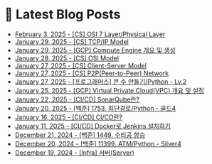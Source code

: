 # 📕 Latest Blog Posts

<ul><li><a href='https://lucy-devblog.tistory.com/entry/CS-OSI-7-LayerPhysical-Layer' target='_blank'>February 3, 2025 - [CS] OSI 7 Layer/Physical Layer</a></li><li><a href='https://lucy-devblog.tistory.com/entry/CS-TCPIP-Model' target='_blank'>January 29, 2025 - [CS] TCP/IP Model</a></li><li><a href='https://lucy-devblog.tistory.com/entry/GCP-Compute-Engine-%EA%B0%9C%EC%9A%94-%EB%B0%8F-%EC%83%9D%EC%84%B1' target='_blank'>January 29, 2025 - [GCP] Compute Engine 개요 및 생성</a></li><li><a href='https://lucy-devblog.tistory.com/entry/CS-OSI-Model' target='_blank'>January 28, 2025 - [CS] OSI Model</a></li><li><a href='https://lucy-devblog.tistory.com/entry/CS-Client-Server-Model' target='_blank'>January 27, 2025 - [CS] Client-Server Model</a></li><li><a href='https://lucy-devblog.tistory.com/entry/CS-P2PPeer-to-Peer-Network' target='_blank'>January 27, 2025 - [CS] P2P(Peer-to-Peer) Network</a></li><li><a href='https://lucy-devblog.tistory.com/entry/%ED%94%84%EB%A1%9C%EA%B7%B8%EB%9E%98%EB%A8%B8%EC%8A%A4-%ED%81%B0-%EC%88%98-%EB%A7%8C%EB%93%A4%EA%B8%B0Python-Lv2' target='_blank'>January 27, 2025 - [프로그래머스] 큰 수 만들기/Python - Lv.2</a></li><li><a href='https://lucy-devblog.tistory.com/entry/GCP-Virtual-Private-CloudVPC-%EA%B0%9C%EC%9A%94-%EB%B0%8F-%EC%84%A4%EC%A0%95' target='_blank'>January 25, 2025 - [GCP] Virtual Private Cloud(VPC) 개요 및 설정</a></li><li><a href='https://lucy-devblog.tistory.com/entry/CICDSonarQube%EB%9E%80' target='_blank'>January 22, 2025 - [CI/CD] SonarQube란?</a></li><li><a href='https://lucy-devblog.tistory.com/entry/Baekjoon1753-%EC%B5%9C%EB%8B%A8%EA%B2%BD%EB%A1%9CPython-%EA%B3%A8%EB%93%9C4' target='_blank'>January 20, 2025 - [백준] 1753. 최단경로/Python - 골드4</a></li><li><a href='https://lucy-devblog.tistory.com/entry/CICD-CICD%EB%9E%80' target='_blank'>January 16, 2025 - [CI/CD] CI/CD란?</a></li><li><a href='https://lucy-devblog.tistory.com/entry/CICD-Docker%EB%A1%9C-Jenkins-%EC%84%A4%EC%B9%98%ED%95%98%EA%B8%B0' target='_blank'>January 11, 2025 - [CI/CD] Docker로 Jenkins 설치하기</a></li><li><a href='https://lucy-devblog.tistory.com/entry/Baekjoon-1449-%EC%88%98%EB%A6%AC%EA%B3%B5-%ED%95%AD%EC%8A%B9' target='_blank'>December 21, 2024 - [백준] 1449. 수리공 항승</a></li><li><a href='https://lucy-devblog.tistory.com/entry/Baekjoon-11399-ATMPython-Silver4' target='_blank'>December 20, 2024 - [백준] 11399. ATM/Python - Silver4</a></li><li><a href='https://lucy-devblog.tistory.com/entry/Infra-%EC%84%9C%EB%B2%84Server' target='_blank'>December 19, 2024 - [Infra] 서버(Server)</a></li></ul>